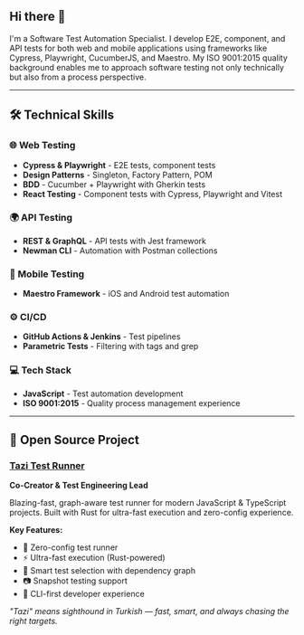 ## Hi there 👋
I'm a Software Test Automation Specialist. I develop E2E, component, and API tests for both web and mobile applications using frameworks like Cypress, Playwright, CucumberJS, and Maestro. My ISO 9001:2015 quality background enables me to approach software testing not only technically but also from a process perspective.

---
## 🛠️ Technical Skills

### 🌐 Web Testing
- **Cypress & Playwright** - E2E tests, component tests
- **Design Patterns** - Singleton, Factory Pattern, POM
- **BDD** - Cucumber + Playwright with Gherkin tests
- **React Testing** - Component tests with Cypress, Playwright and Vitest

### 🌍 API Testing
- **REST & GraphQL** - API tests with Jest framework
- **Newman CLI** - Automation with Postman collections

### 📱 Mobile Testing
- **Maestro Framework** - iOS and Android test automation

### ⚙️ CI/CD
- **GitHub Actions & Jenkins** - Test pipelines
- **Parametric Tests** - Filtering with tags and grep

### 💻 Tech Stack
- **JavaScript** - Test automation development
- **ISO 9001:2015** - Quality process management experience
---
## 🚀 Open Source Project
### [Tazi Test Runner](https://github.com/tazi-dev/tazi)
**Co-Creator & Test Engineering Lead**

Blazing-fast, graph-aware test runner for modern JavaScript & TypeScript projects. Built with Rust for ultra-fast execution and zero-config experience.

**Key Features:**
- 🧪 Zero-config test runner  
- ⚡ Ultra-fast execution (Rust-powered)
- 🧠 Smart test selection with dependency graph
- 📷 Snapshot testing support
- 🎯 CLI-first developer experience

*"Tazi" means sighthound in Turkish — fast, smart, and always chasing the right targets.*
